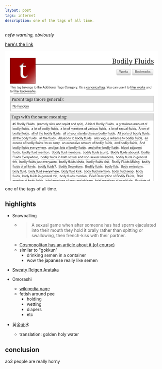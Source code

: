 ```yaml
---
layout: post
tags: internet
description: one of the tags of all time.
---
```


_nsfw warning, obviously_

[here's the link](https://archiveofourown.org/tags/Bodily%20Fluids)

![screenshot of the page](/assets/images/post-images/ao3-body-fluid.png)

one of the tags of all time.

## highlights
- Snowballing
  - >A sexual game when after someone has had sperm ejaculated into their mouth they hold it orally rather than spitting or swallowing, then french-kiss with their partner.
  - [Cosmopolitan has an article about it (of course)](https://www.cosmopolitan.com/sexopedia/a12445875/snowballing/)
  - similar to "gokkun"
    - drinking semen in a container
    - wow the japanese really like semen

- [Sweaty Reigen Arataka](https://archiveofourown.org/tags/Sweaty%20Reigen%20Arataka)

- Omorashi
  - [wikipedia page](https://en.wikipedia.org/wiki/Omorashi)
  - fetish around pee
    - holding
    - wetting
    - diapers
    - etc

- 黄金圣水
  - translation: golden holy water

## conclusion
ao3 people are really horny
